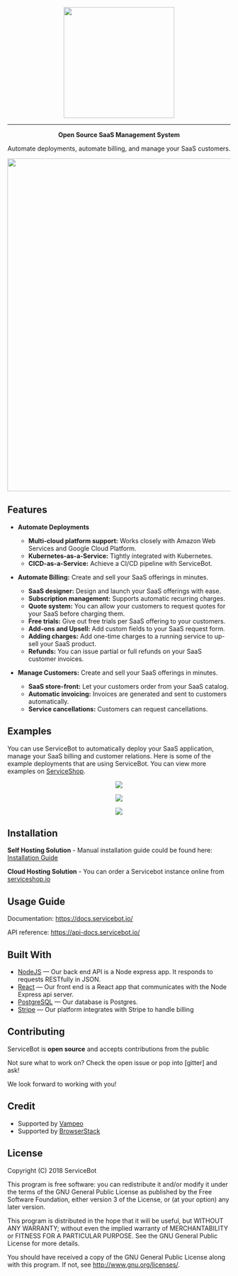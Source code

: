 
<p align="center">
<a href="https://servicebot.io">
<img width="250" heigth="250" src="https://servicebot.io/images/servicebot-logo-light.png">
</a>
</p>

___
<p align="center">
<b>Open Source SaaS Management System</b>
<p align="center">Automate deployments, automate billing, and manage your SaaS customers.</p>
<p align="center"><a href="https://servicebot.io"><img width="750" src="https://servicebot.io/images/adminportal.png"></a></p>
</p>

## Features
- **Automate Deployments**
    - **Multi-cloud platform support:** Works closely with Amazon Web Services and Google Cloud Platform.
    - **Kubernetes-as-a-Service:** Tightly integrated with Kubernetes.
    - **CICD-as-a-Service:** Achieve a CI/CD pipeline with ServiceBot.
    
- **Automate Billing:** Create and sell your SaaS offerings in minutes.
    - **SaaS designer:** Design and launch your SaaS offerings with ease.
    - **Subscription management:** Supports automatic recurring charges.
    - **Quote system:** You can allow your customers to request quotes for your SaaS before charging them.
    - **Free trials:** Give out free trials per SaaS offering to your customers.
    - **Add-ons and Upsell:** Add custom fields to your SaaS request form.
    - **Adding charges:** Add one-time charges to a running service to up-sell your SaaS product.
    - **Refunds:** You can issue partial or full refunds on your SaaS customer invoices.
    
- **Manage Customers:** Create and sell your SaaS offerings in minutes.
    - **SaaS store-front:** Let your customers order from your SaaS catalog.
    - **Automatic invoicing:** Invoices are generated and sent to customers automatically.
    - **Service cancellations:** Customers can request cancellations.

## Examples
You can use ServiceBot to automatically deploy your SaaS application, manage your SaaS billing and customer relations. 
Here is some of the example deployments that are using ServiceBot. You can view more examples on [ServiceShop](https://serviceshop.io).
<p align="center"><a href="https://serviceshop.io/"><img heigth="130" src="https://servicebot.io/images/showcase/gex0.png"></a></p>
<p align="center"><a href="https://serviceshop.io/service-catalog/1/request"><img heigth="130" src="https://servicebot.io/images/showcase/gex1.png"></a></p>
<p align="center"><a href="https://serviceshop.io/service-catalog/2/request"><img heigth="130" src="https://servicebot.io/images/showcase/gex2.png"></a></p>


## Installation

**Self Hosting Solution** - Manual installation guide could be found here: [Installation Guide](https://hackernoon.com/install-and-configure-an-open-source-crm-for-your-xaas-business-f976451221f0)

**Cloud Hosting Solution** - You can order a Servicebot instance online from [serviceshop.io](https://serviceshop.io/service-catalog/3/request)


## Usage Guide

Documentation: <https://docs.servicebot.io/> 

API reference: <https://api-docs.servicebot.io/>


## Built With
- [NodeJS](https://github.com/nodejs/node) &mdash; Our back end API is a Node express app. It responds to requests RESTfully in JSON.
- [React](https://github.com/facebook/react) &mdash; Our front end is a React app that communicates with the Node Express api server.
- [PostgreSQL](http://www.postgresql.org/) &mdash; Our database is Postgres.
- [Stripe](https://stripe.com/) &mdash; Our platform integrates with Stripe to handle billing

## Contributing

ServiceBot is **open source** and accepts contributions from the public

Not sure what to work on? Check the open issue or pop into [gitter] and ask!

We look forward to working with you!

## Credit
- Supported by [Vampeo](http://vampeo.com)
- Supported by [BrowserStack](https://www.browserstack.com/)

## License
Copyright (C) 2018 ServiceBot

This program is free software: you can redistribute it and/or modify
it under the terms of the GNU General Public License as published by
the Free Software Foundation, either version 3 of the License, or
(at your option) any later version.

This program is distributed in the hope that it will be useful,
but WITHOUT ANY WARRANTY; without even the implied warranty of
MERCHANTABILITY or FITNESS FOR A PARTICULAR PURPOSE.  See the
GNU General Public License for more details.


You should have received a copy of the GNU General Public License
along with this program.  If not, see <http://www.gnu.org/licenses/>.

